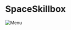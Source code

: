 # SpaceSkillbox
![Menu](https://s0.rbk.ru/v6_top_pics/ampresize/media/img/9/09/756498516162099.jpg)
